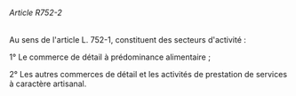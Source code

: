 ###### Article R752-2

Au sens de l'article L. 752-1, constituent des secteurs d'activité :

1° Le commerce de détail à prédominance alimentaire ;

2° Les autres commerces de détail et les activités de prestation de services à caractère artisanal.

